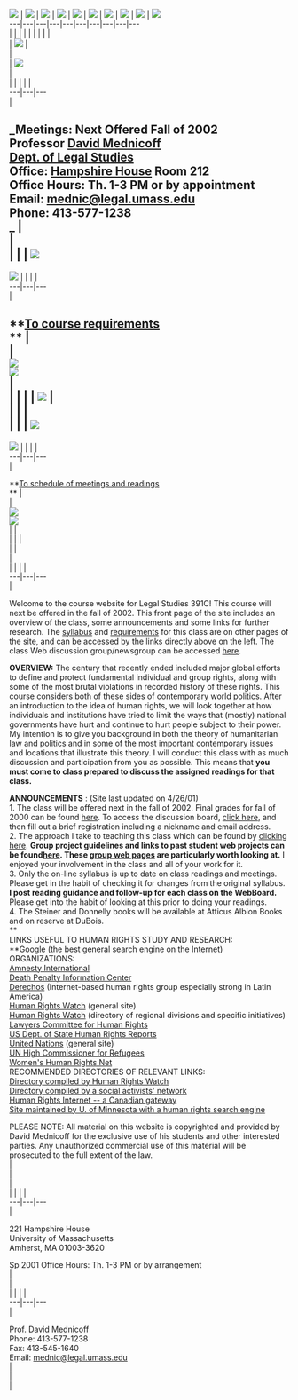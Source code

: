 ![](_blnk.gif) | ![](_blnk.gif) | ![](_blnk.gif) | ![](_blnk.gif) |
![](_blnk.gif) | ![](_blnk.gif) | ![](_blnk.gif) | ![](_blnk.gif) |
![](_blnk.gif) | ![](_blnk.gif)  
---|---|---|---|---|---|---|---|---|---  
|  |  |  |  |  |  |  |  |  
|  ![](img0.gif) |  
|  
|  ![](img1.gif)  
|  
|  |  |  |  |  
---|---|---  
|

_Meetings: Next Offered Fall of 2002  
Professor [David
Mednicoff](http://mantle.sbs.umass.edu/alee/legal/Mednicoff/Mednicoff.htm)  
[Dept. of Legal Studies](http://mantle.sbs.umass.edu/alee/legal/)  
Office: [Hampshire
House](http://mantle.sbs.umass.edu/alee/legal/FAQ/findus.htm) Room 212  
Office Hours: Th. 1-3 PM or by appointment  
Email: [mednic@legal.umass.edu](mailto:mednic@legal.umass.edu)  
Phone: 413-577-1238  
_ |  
|  
|  |  | ![](_blnk.gif)  
---  
![](_blnk.gif) |  |  |  |  
---|---|---  
|

**[To course requirements](page2.html)  
** |  
|  
![](_blnk.gif)  
![](_blnk.gif)  
|  
|  |  |  |  ![](img2.gif) |  
|  |  |  
|  |  | ![](_blnk.gif)  
---  
![](_blnk.gif) |  |  |  |  
---|---|---  
|

**[To schedule of meetings and readings](page3.html)  
** |  
|  
![](_blnk.gif)  
![](_blnk.gif)  
|  |  
|  |  |  
|  |  
|  
|  |  |  |  
---|---|---  
|

Welcome to the course website for Legal Studies 391C! This course will next be
offered in the fall of 2002. This front page of the site includes an overview
of the class, some announcements and some links for further research. The
[syllabus](page3.html) and [requirements](page2.html) for this class are on
other pages of the site, and can be accessed by the links directly above on
the left. The class Web discussion group/newsgroup can be accessed
[here](http://mantle.sbs.umass.edu:8080/%7ehumanrights).  
  
**OVERVIEW:** The century that recently ended included major global efforts to
define and protect fundamental individual and group rights, along with some of
the most brutal violations in recorded history of these rights. This course
considers both of these sides of contemporary world politics. After an
introduction to the idea of human rights, we will look together at how
individuals and institutions have tried to limit the ways that (mostly)
national governments have hurt and continue to hurt people subject to their
power. My intention is to give you background in both the theory of
humanitarian law and politics and in some of the most important contemporary
issues and locations that illustrate this theory. I will conduct this class
with as much discussion and participation from you as possible. This means
that **you must come to class prepared to discuss the assigned readings for
that class.**  
  
**ANNOUNCEMENTS** : (Site last updated on 4/26/01)  
1\. The class will be offered next in the fall of 2002. Final grades for fall
of 2000 can be found [here](page6.html). To access the discussion board,
[click here](http://mantle.sbs.umass.edu:8080/%7ehumanrights), and then fill
out a brief registration including a nickname and email address.  
2\. The approach I take to teaching this class which can be found by [clicking
here](page4.html). **Group project guidelines and links to past student web
projects can be found[here](page5.html). These [group web pages](page5.html)
are particularly worth looking at.** I enjoyed your involvement in the class
and all of your work for it.  
3\. Only the on-line syllabus is up to date on class readings and meetings.
Please get in the habit of checking it for changes from the original syllabus.
**I post reading guidance and follow-up for each class on the WebBoard.**
Please get into the habit of looking at this prior to doing your readings.  
4\. The Steiner and Donnelly books will be available at Atticus Albion Books
and on reserve at DuBois.  
**  
LINKS USEFUL TO HUMAN RIGHTS STUDY AND RESEARCH:  
**[Google](http://google.com/) (the best general search engine on the
Internet)  
ORGANIZATIONS:  
[Amnesty International](http://www.amnesty.org/)  
[Death Penalty Information Center](http://www.deathpenaltyinfo.org/)  
[Derechos](http://www.derechos.org/) (Internet-based human rights group
especially strong in Latin America)  
[Human Rights Watch](http://www.hrw.org/) (general site)  
[Human Rights Watch](http://www.hrw.org/site-map.html) (directory of regional
divisions and specific initiatives)  
[Lawyers Committee for Human Rights](http://www.lchr.org/home.htm)  
[US Dept. of State Human Rights
Reports](http://www.state.gov/www/global/human_rights/drl_hrpage.html)  
[United Nations](http://www.un.org) (general site)  
[UN High Commissioner for Refugees](http://www.unhcr.ch/)  
[Women's Human Rights Net](http://www.whrnet.org/issues.html)  
RECOMMENDED DIRECTORIES OF RELEVANT LINKS:  
[Directory compiled by Human Rights Watch](http://www.hrw.org/links.html)  
[Directory compiled by a social activists'
network](http://www.igc.org/igc/issues/hr/)  
[Human Rights Internet -- a Canadian gateway](http://www.hri.ca/)  
[Site maintained by U. of Minnesota with a human rights search
engine](http://www1.umn.edu/humanrts/)  
  
PLEASE NOTE: All material on this website is copyrighted and provided by David
Mednicoff for the exclusive use of his students and other interested parties.
Any unauthorized commercial use of this material will be prosecuted to the
full extent of the law.  
|  
|  
|  
|  |  |  |  
---|---|---  
|

221 Hampshire House  
University of Massachusetts  
Amherst, MA 01003-3620  

Sp 2001 Office Hours: Th. 1-3 PM or by arrangement  
|  
|  
|  |  |  |  
---|---|---  
|

Prof. David Mednicoff  
Phone: 413-577-1238  
Fax: 413-545-1640  
Email: [mednic@legal.umass.edu](mailto:mednic@legal.umass.edu)  
|  
|  
|

